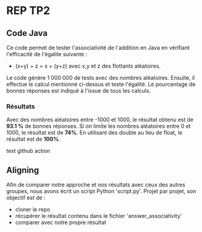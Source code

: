 # REP TP2

## Code Java

Ce code permet de tester l'associativité de l'addition en Java en vérifiant l'efficacité de l'égalite suivante :

- (x+y) + z = x + (y+z) avec x,y et z des flottants aléatoires.

Le code génère 1 000 000 de tests avec des nombres aléatoires. Ensuite, il effectue le calcul mentionné ci-dessus et teste l'égalité. Le pourcentage de bonnes réponses est indiqué à l'issue de tous les calculs.

### Résultats

Avec des nombres aléatoires entre -1000 et 1000, le résultat obtenu est de **93.1 %** de bonnes réponses.
Si on limite les nombres aléatoires entre 0 et 1000, le résultat est de **74%**.
En utilisant des double au lieu de float, le résultat est de **100%**.

test github action

## Aligning

Afin de comparer notre approche et nos résultats avec ceux des autres groupes, nous avons écrit un script Python 'script.py'. Projet par projet, son objectif est de :

- cloner le repo
- récupérer le résultat contenu dans le fichier 'answer_associativity'
- comparer avec notre propre résultat
